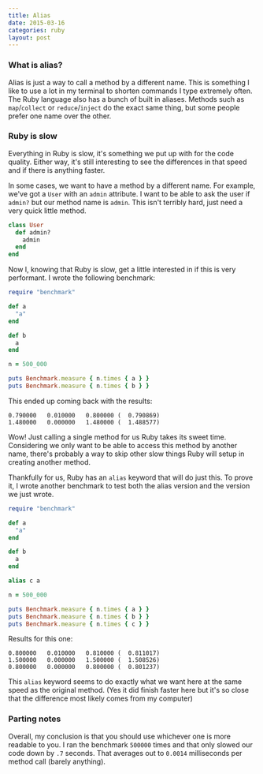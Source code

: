 ```yaml
---
title: Alias
date: 2015-03-16
categories: ruby
layout: post
---
```


### What is alias?

Alias is just a way to call a method by a different name.
This is something I like to use a lot in my terminal
to shorten commands I type extremely often.
The Ruby language also has a bunch of built in aliases.
Methods such as `map`/`collect` or `reduce`/`inject` do
the exact same thing, but some people prefer one name over the other.

### Ruby is slow

Everything in Ruby is slow, it's something we put up with
for the code quality. Either way, it's still interesting to see
the differences in that speed and if there is anything faster.

In some cases, we want to have a method by a different name.
For example, we've got a `User` with an `admin` attribute.
I want to be able to ask the user if `admin?` but our
method name is `admin`. This isn't terribly hard, just need a very
quick little method.

```ruby
class User
  def admin?
    admin
  end
end
```

Now I, knowing that Ruby is slow, get a little interested in if this is very performant.
I wrote the following benchmark:

```ruby
require "benchmark"

def a
  "a"
end

def b
  a
end

n = 500_000

puts Benchmark.measure { n.times { a } }
puts Benchmark.measure { n.times { b } }
```

This ended up coming back with the results:

```plain
0.790000   0.010000   0.800000 (  0.790869)
1.480000   0.000000   1.480000 (  1.488577)
```

Wow! Just calling a single method for us Ruby takes its sweet time.
Considering we only want to be able to access this method by another name,
there's probably a way to skip other slow things Ruby will
setup in creating another method.

Thankfully for us, Ruby has an `alias` keyword that will do just this.
To prove it, I wrote another benchmark to test both the alias version
and the version we just wrote.

```ruby
require "benchmark"

def a
  "a"
end

def b
  a
end

alias c a

n = 500_000

puts Benchmark.measure { n.times { a } }
puts Benchmark.measure { n.times { b } }
puts Benchmark.measure { n.times { c } }
```

Results for this one:

```plain
0.800000   0.010000   0.810000 (  0.811017)
1.500000   0.000000   1.500000 (  1.508526)
0.800000   0.000000   0.800000 (  0.801237)
```

This `alias` keyword seems to do exactly what we
want here at the same speed as the original method.
(Yes it did finish faster here but it's so close that
the difference most likely comes from my computer)

### Parting notes

Overall, my conclusion is that you should use whichever one is more readable to you.
I ran the benchmark `500000` times and that only slowed our code down by `.7` seconds.
That averages out to `0.0014` milliseconds per method call (barely anything).
